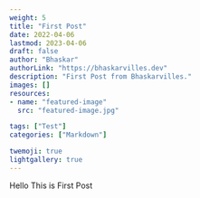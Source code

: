 ```yaml
---
weight: 5
title: "First Post"
date: 2022-04-06
lastmod: 2023-04-06
draft: false
author: "Bhaskar"
authorLink: "https://bhaskarvilles.dev"
description: "First Post from Bhaskarvilles."
images: []
resources:
- name: "featured-image"
  src: "featured-image.jpg"

tags: ["Test"]
categories: ["Markdown"]

twemoji: true
lightgallery: true
---
```


Hello This is First Post